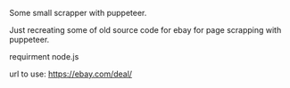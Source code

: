 Some small scrapper with puppeteer.

Just recreating some of old source code  for ebay for page scrapping with puppeteer.

requirment node.js

url to use:  https://ebay.com/deal/